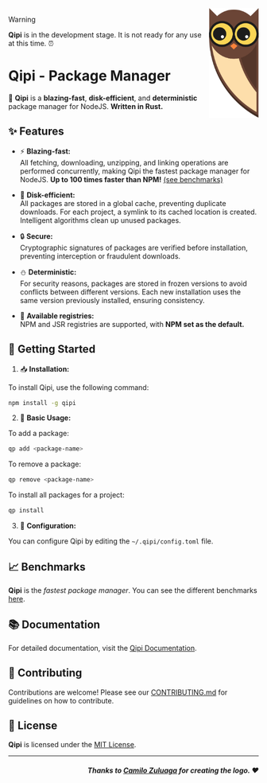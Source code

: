 <img src="./public/logo.png" width="100" align="right" />

> [!WARNING]
> **Qipi** is in the development stage. It is not ready for any use at this time. ⏰

# Qipi - Package Manager

🦉 **Qipi** is a **blazing-fast**, **disk-efficient**, and **deterministic** package manager for NodeJS. **Written in Rust.**

## ✨ Features

- ⚡ **Blazing-fast:**  
  All fetching, downloading, unzipping, and linking operations are performed concurrently, making Qipi the fastest package manager for NodeJS. **Up to 100 times faster than NPM!** [(see benchmarks)](./tests/benchmarks/)

- 💾 **Disk-efficient:**  
  All packages are stored in a global cache, preventing duplicate downloads. For each project, a symlink to its cached location is created. Intelligent algorithms clean up unused packages.

- 🔒 **Secure:**  
  Cryptographic signatures of packages are verified before installation, preventing interception or fraudulent downloads.

- ⛄ **Deterministic:**  
  For security reasons, packages are stored in frozen versions to avoid conflicts between different versions. Each new installation uses the same version previously installed, ensuring consistency.

- 📂 **Available registries:**  
  NPM and JSR registries are supported, with **NPM set as the default.**

## 🚀 Getting Started

1. 📥 **Installation:**

To install Qipi, use the following command:

```bash
npm install -g qipi
```

2. 🌷 **Basic Usage:**

To add a package:

```bash
qp add <package-name>
```

To remove a package:

```bash
qp remove <package-name>
```

To install all packages for a project:
```bash
qp install
```

3. 🧩 **Configuration:**

You can configure Qipi by editing the `~/.qipi/config.toml` file.

## 📈 Benchmarks

**Qipi** is the _fastest package manager_. You can see the different benchmarks [here](./tests/benchmarks).

## 📚 Documentation

For detailed documentation, visit the [Qipi Documentation](https://github.com/nehu3n/qipi/wiki).

## 🤝 Contributing

Contributions are welcome! Please see our [CONTRIBUTING.md](./CONTRIBUTING.md) for guidelines on how to contribute.

## 📄 License

**Qipi** is licensed under the [MIT License](./LICENSE).


<hr />

<div align="right">

##### Thanks to [Camilo Zuluaga](https://github.com/camilo-zuluaga) for creating the logo. ❤

</div>
